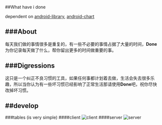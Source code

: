 ##What have i done

dependent on
[android-library](https://github.com/kai-wang-john/android-library),
[android-chart](https://github.com/kai-wang-john/android-chart)

###About
----------
每天我们做的事情很多是重复的，有一些不必要的事情占据了大量的时间，<Strong>Done</Strong>为你记录每天做了什么，帮你留出更多的时间做重要的事。


###Digressions
-------------
这只是一个纠正不良习惯的工具，如果任何事都计划着去做，生活会失去很多乐趣，所以当你认为有一些坏习惯已经影响了正常生活那请使用<Strong>Done</Strong>吧，祝你尽快改掉坏习惯。


##develop
--------------
###tables (is very simple)
####client
![client](https://raw.github.com/kai-wang-john/hummer/master/doc/table_client.png)
####server
![server](https://raw.github.com/kai-wang-john/hummer/master/doc/table_server.png)
